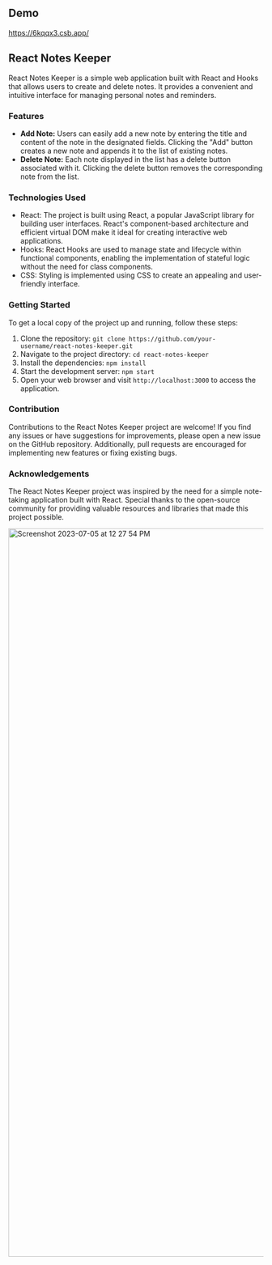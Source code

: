 ## Demo
https://6kqqx3.csb.app/

## React Notes Keeper

React Notes Keeper is a simple web application built with React and Hooks that allows users to create and delete notes. It provides a convenient and intuitive interface for managing personal notes and reminders.

### Features

- **Add Note:** Users can easily add a new note by entering the title and content of the note in the designated fields. Clicking the "Add" button creates a new note and appends it to the list of existing notes.
- **Delete Note:** Each note displayed in the list has a delete button associated with it. Clicking the delete button removes the corresponding note from the list.

### Technologies Used

- React: The project is built using React, a popular JavaScript library for building user interfaces. React's component-based architecture and efficient virtual DOM make it ideal for creating interactive web applications.
- Hooks: React Hooks are used to manage state and lifecycle within functional components, enabling the implementation of stateful logic without the need for class components.
- CSS: Styling is implemented using CSS to create an appealing and user-friendly interface.

### Getting Started

To get a local copy of the project up and running, follow these steps:

1. Clone the repository: `git clone https://github.com/your-username/react-notes-keeper.git`
2. Navigate to the project directory: `cd react-notes-keeper`
3. Install the dependencies: `npm install`
4. Start the development server: `npm start`
5. Open your web browser and visit `http://localhost:3000` to access the application.

### Contribution

Contributions to the React Notes Keeper project are welcome! If you find any issues or have suggestions for improvements, please open a new issue on the GitHub repository. Additionally, pull requests are encouraged for implementing new features or fixing existing bugs.

### Acknowledgements

The React Notes Keeper project was inspired by the need for a simple note-taking application built with React. Special thanks to the open-source community for providing valuable resources and libraries that made this project possible.

<img width="1440" alt="Screenshot 2023-07-05 at 12 27 54 PM" src="https://github.com/imanshu822/KeePer-Website-Using-React/assets/93573185/768a8f7e-1ef1-473c-bea7-06c5f1b76f2b">


